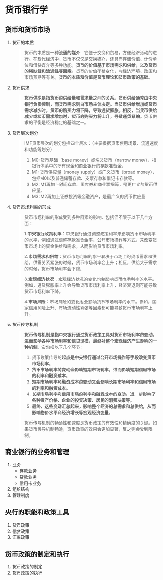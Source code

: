 # 货币银行学

## 货币和货币市场

1. 货币的本质

   > 货币的本质是一种**流通的媒介**，它便于交换和贸易，方便经济活动的进行。在现代经济中，货币不仅仅是交换媒介，还具有存储价值、计价单位和借贷媒介等多种功能。**货币的价值基于市场需求和供给，以及货币的稀缺性和流通性等因素**。货币的价值不断变化，与经济环境、政策和市场预期等有关。**货币的本质和价值是货币理论和货币政策的基础**。

2. 货币供求

   > **货币供求是指货币的供给量和需求量之间的关系**。**货币供给通常由中央银行负责控制，而货币需求则由市场主体决定。当货币供给增加或货币需求减少时，货币的购买力将下降，导致通货膨胀。相反，当货币供给减少或货币需求增加时，货币的购买力将上升，导致通货紧缩**。货币供求的平衡是经济稳定的基础之一。

3. 货币层次划分

   > IMF货币层次的划分包括四个层次：（主要根据货币使用场景、流通速度和功能等划分）
   >
   > 1. M0: 货币基础（base money）或名义货币（narrow money），指银行体系中的所有现金和商业银行的存款准备金。
   > 2. M1: 货币供应量（money supply）或广义货币（broad money），包括M0以及普通储蓄存款、支票存款和借记卡存款等。
   > 3. M2: M1再加上时间存款、国库券和商业票据等，是更广义的货币供应量。
   > 4. M3: M2再加上证券投资等金融资产，是最广义的货币供应量

4. 货币市场利率的形成

   > 货币市场利率的形成受到多种因素的影响，包括但不限于以下几个方面：
   >
   > 1.**中央银行政策利率**：中央银行通过调整政策利率来影响货币市场利率的水平，例如通过调整存款准备金率、公开市场操作等方式，来改变货币市场上的资金供给和需求，从而影响货币市场利率。
   >
   > 2.**市场需求和供给**：货币市场利率的水平取决于市场上的货币需求和供给，供需关系紧张的时候，货币市场利率会上升；相反，供给大于需求的时候，货币市场利率会下降。
   >
   > 3.**宏观经济状况**：宏观经济状况的变化也会影响货币市场利率的水平。例如，通货膨胀率上升会导致货币市场利率上升，经济衰退则可能导致货币市场利率下降。
   >
   > 4.**市场风险**：市场风险的变化也会影响货币市场利率的水平。例如，国家信用风险上升、市场流动性紧张等因素都可能导致货币市场利率上升。

5. 货币传导机制

   > **货币传导机制是指中央银行通过货币政策工具对货币市场利率的变动，进而影响各种市场利率和信贷规模，最终对整个宏观经济产生影响的一种机制**。它包括以下几个环节：
   >
   > 1. 货币政策传导的**起点是中央银行通过公开市场操作等手段改变货币市场利率**。
   > 2. **货币市场利率的变动会影响短期市场利率，进而影响短期信用市场的利率和融资成本**。
   > 3. **短期市场利率和融资成本的变动又会影响长期市场利率和信用市场的利率和融资成本。**
   > 4. **长期市场利率和信用市场的利率和融资成本的变动，进一步影响了各种资产价格、企业的投资决策、居民的消费决策等**。
   > 5. **最终，这些变动汇总起来，影响整个经济的总需求和总供给，从而影响物价水平和经济增长等宏观经济变量**。
   >
   > 货币传导机制的畅通性和速度是货币政策的有效性和精确度的关键。如果货币传导机制畅通，货币政策的效果会更加显著，反之则会受到限制。

## 商业银行的业务和管理

1. 业务
   - 存款业务
   - 贷款业务
   - 信用卡业务
2. 组织结构
3. 管理制度

## 央行的职能和政策工具

1. 货币政策
2. 信贷政策
3. 汇率政策

## 货币政策的制定和执行

1. 货币政策的制定
2. 货币政策的执行

